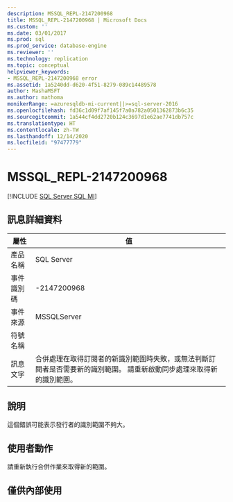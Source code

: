 ```yaml
---
description: MSSQL_REPL-2147200968
title: MSSQL_REPL-2147200968 | Microsoft Docs
ms.custom: ''
ms.date: 03/01/2017
ms.prod: sql
ms.prod_service: database-engine
ms.reviewer: ''
ms.technology: replication
ms.topic: conceptual
helpviewer_keywords:
- MSSQL_REPL-2147200968 error
ms.assetid: 1a5240dd-d620-4f51-8279-089c14489578
author: MashaMSFT
ms.author: mathoma
monikerRange: =azuresqldb-mi-current||>=sql-server-2016
ms.openlocfilehash: fd36c1d09f7af145f7a0a782a0501362873b6c35
ms.sourcegitcommit: 1a544cf4dd2720b124c3697d1e62ae7741db757c
ms.translationtype: HT
ms.contentlocale: zh-TW
ms.lasthandoff: 12/14/2020
ms.locfileid: "97477779"
---
```

# <a name="mssql_repl-2147200968"></a>MSSQL_REPL-2147200968
[!INCLUDE [SQL Server SQL MI](../../includes/applies-to-version/sql-asdbmi.md)]
    
## <a name="message-details"></a>訊息詳細資料  
  
|屬性|值|  
|-|-|  
|產品名稱|SQL Server|  
|事件識別碼|-2147200968|  
|事件來源|MSSQLServer|  
|符號名稱||  
|訊息文字|合併處理在取得訂閱者的新識別範圍時失敗，或無法判斷訂閱者是否需要新的識別範圍。 請重新啟動同步處理來取得新的識別範圍。|  
  
## <a name="explanation"></a>說明  
 這個錯誤可能表示發行者的識別範圍不夠大。  
  
## <a name="user-action"></a>使用者動作  
 請重新執行合併作業來取得新的範圍。  
  
## <a name="internal-only"></a>僅供內部使用  
  
